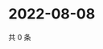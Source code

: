 # 2022-08-08

共 0 条

<!-- BEGIN WEIBO -->
<!-- 最后更新时间 Mon Aug 08 2022 02:01:29 GMT+0800 (China Standard Time) -->

<!-- END WEIBO -->
